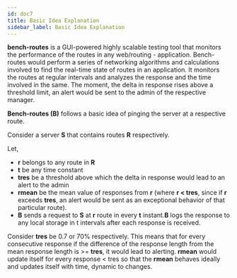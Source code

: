 ```yaml
---
id: doc7
title: Basic Idea Explanation
sidebar_label: Basic Idea Explanation
---
```




**bench-routes** is a GUI-powered highly scalable testing tool that monitors the performance of the routes in any web/routing - application. Bench-routes would perform a series of networking algorithms and calculations involved to find the real-time state of routes in an application. It monitors the routes at regular intervals and analyzes the response and the time involved in the same. The moment, the delta in response rises above a threshold limit, an alert would be sent to the admin of the respective manager.


**Bench-routes (B)** follows a basic idea of pinging the server at a respective route.

Consider a server **S** that contains routes **R** respectively.

Let,
- **r** belongs to any route in **R**
- **t** be any time constant
- **tres** be a threshold above which the delta in response would lead to an alert to the admin
- **rmean** be the mean value of responses from **r** (where **r < tres**, since if **r** exceeds **tres**, an alert would be sent as an exceptional behavior of that particular route).
- **B** sends a request to **S** at **r** route in every **t** instant.**B** logs the response to any local storage in t intervals after each response is received.

Consider **tres** be 0.7 or 70% respectively. This means that for every consecutive response if the difference of the response length from the mean response length is >= **tres**, it would lead to alerting. **rmean** would update itself for every response < tres so that the **rmean** behaves ideally and updates itself with time, dynamic to changes.